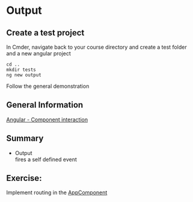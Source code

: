 # Output
## Create a test project
In Cmder, navigate back to your course directory and create a test folder and a new angular project
```
cd ..
mkdir tests
ng new output
```
Follow the general demonstration

## General Information
[Angular - Component interaction](https://angular.io/guide/component-interaction)

## Summary
- Output  
fires a self defined event


## Exercise:
Implement routing in the [AppComponent](../src/app/app.component.html)
